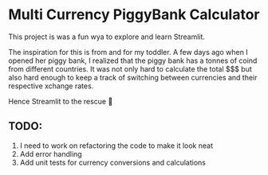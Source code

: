 
# Multi Currency PiggyBank Calculator

This project is was a fun wya to explore and learn Streamlit.

The inspiration for this is from and for my toddler. A few days ago when I opened her piggy bank, I realized that the piggy bank has a tonnes of coind from different countries. 
It was not only hard to calculate the total $$$ but also hard enough to keep a track of switching between currencies and their respective xchange rates. 

Hence Streamlit to the rescue 🎯


## TODO:

1. I need to work on refactoring the code to make it look neat
2. Add error handling
3. Add unit tests for currency conversions and calculations
